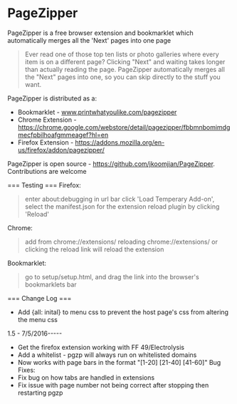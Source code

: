 PageZipper
==========

PageZipper is a free browser extension and bookmarklet which automatically merges all the 'Next' pages into one page
> Ever read one of those top ten lists or photo galleries where every item is on a different page?
> Clicking "Next" and waiting takes longer than actually reading the page.
> PageZipper automatically merges all the "Next" pages into one, so you can skip directly to the stuff you want.

PageZipper is distributed as a:

* Bookmarklet - www.printwhatyoulike.com/pagezipper
* Chrome Extension - https://chrome.google.com/webstore/detail/pagezipper/fbbmnbomimdgmecfpbilhoafgmmeagef?hl=en
* Firefox Extension - https://addons.mozilla.org/en-us/firefox/addon/pagezipper/

PageZipper is open source - https://github.com/jkoomjian/PageZipper. Contributions are welcome

=== Testing ===
Firefox:
> enter about:debugging in url bar
> click 'Load Temperary Add-on', select the manifest.json for the extension
> reload plugin by clicking 'Reload'

Chrome:
> add from chrome://extensions/
> reloading chrome://extensions/ or clicking the reload link will reload the extension

Bookmarklet:
> go to setup/setup.html, and drag the link into the browser's bookmarklets bar


=== Change Log ===

* Add {all: inital} to menu css to prevent the host page's css from altering the menu css

1.5 - 7/5/2016-----
* Get the firefox extension working with FF 49/Electrolysis
* Add a whitelist - pgzp will always run on whitelisted domains
* Now works with page bars in the format "[1-20] [21-40] [41-60]"
Bug Fixes:
* Fix bug on how tabs are handled in extensions
* Fix issue with page number not being correct after stopping then restarting pgzp